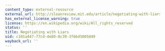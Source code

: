 ```yaml
---
content_type: external-resource
external_url: http://sloanreview.mit.edu/article/negotiating-with-liars/
has_external_license_warning: true
license: https://en.wikipedia.org/wiki/All_rights_reserved
status: ''
title: Negotiating with Liars
uid: c101a447-77cd-4e80-8c39-3f66d5005d49
wayback_url: ''
---
```

